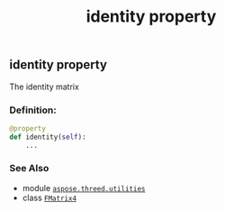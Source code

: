 ﻿---
title: identity property
second_title: Aspose.3D for Python via .NET API References
description: 
type: docs
weight: 60
url: /python-net/aspose.threed.utilities/fmatrix4/identity/
is_root: false
---

## identity property


The identity matrix
### Definition:
```python
@property
def identity(self):
    ...
```

### See Also
* module [`aspose.threed.utilities`](../../)
* class [`FMatrix4`](/3d/python-net/aspose.threed.utilities/fmatrix4)
